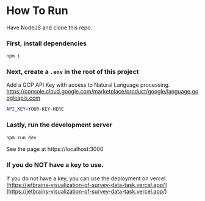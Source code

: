 # How To Run

Have NodeJS and clone this repo.

### First, install dependencies
```bash
npm i
```

### Next, create a `.env` in the root of this project
Add a GCP API Key with access to Natural Language processing. https://console.cloud.google.com/marketplace/product/google/language.googleapis.com
```bash
API_KEY=YOUR-KEY-HERE
```

### Lastly, run the development server
```bash
npm run dev
```
See the page at https://localhost:3000



### If you do NOT have a key to use.
If you do not have a key, you can use the deployment on vercel. [https://jetbrains-visualization-of-survey-data-task.vercel.app/](https://jetbrains-visualization-of-survey-data-task.vercel.app/)
